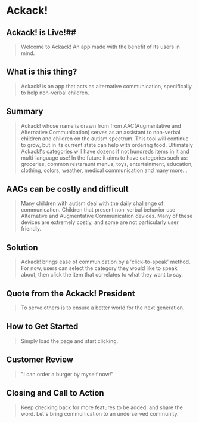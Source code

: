 # Ackack! #

## Ackack! is Live!##
  > Welcome to Ackack! An app made with the benefit of its users in mind.

## What is this thing? ##
  > Ackack! is an app that acts as alternative communication, specifically to help non-verbal children.

## Summary ##
  > Ackack! whose name is drawn from from AAC(Augmentative and Alternative Communication) serves as an assistant to non-verbal children and children on the autism spectrum. This tool will continue to grow, but in its current state can help with ordering food. Ultimately Ackack!'s categories will have dozens if not hundreds items in it and multi-language use! In the future it aims to have categories such as: groceries, common restaraunt menus, toys, entertainment, education, clothing, colors, weather, medical communication and many more...

## AACs can be costly and difficult ##
  > Many children with autism deal with the daily challenge of communication. Children that present non-verbal behavior use Alternative and Augmentative Communication devices. Many of these devices are extremely costly, and some are not particularly user friendly.

## Solution ##
  > Ackack! brings ease of communication by a 'click-to-speak' method. For now, users can select the category they would like to speak about, then click the item that correlates to what they want to say.

## Quote from the Ackack! President ##
  > To serve others is to ensure a better world for the next generation.

## How to Get Started ##
  > Simply load the page and start clicking.

## Customer Review ##
  > "I can order a burger by myself now!"

## Closing and Call to Action ##
  > Keep checking back for more features to be added, and share the word. Let's bring communication to an underserved community.
